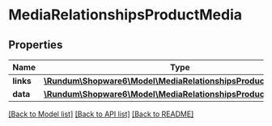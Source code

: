 # MediaRelationshipsProductMedia

## Properties
Name | Type | Description | Notes
------------ | ------------- | ------------- | -------------
**links** | [**\Rundum\Shopware6\Model\MediaRelationshipsProductMediaLinks**](MediaRelationshipsProductMediaLinks.md) |  | [optional] 
**data** | [**\Rundum\Shopware6\Model\MediaRelationshipsProductMediaData[]**](MediaRelationshipsProductMediaData.md) |  | [optional] 

[[Back to Model list]](../../README.md#documentation-for-models) [[Back to API list]](../../README.md#documentation-for-api-endpoints) [[Back to README]](../../README.md)

